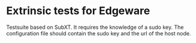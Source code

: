 # Extrinsic tests for Edgeware

Testsuite based on SubXT.
It requires the knowledge of a sudo key.
The configuration file should contain the sudo key and the url of the host node.